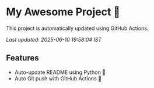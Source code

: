 # My Awesome Project 🚀

This project is automatically updated using GitHub Actions.

_Last updated: 2025-06-10 19:58:04 IST_

## Features
- Auto-update README using Python 🐍
- Auto Git push with GitHub Actions 🤖
